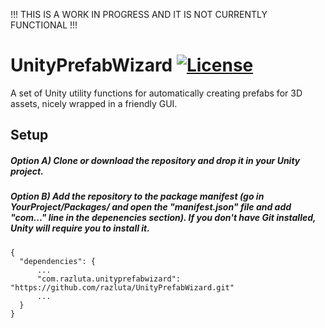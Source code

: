 !!! THIS IS A WORK IN PROGRESS AND IT IS NOT CURRENTLY FUNCTIONAL !!!

# UnityPrefabWizard [![License](https://img.shields.io/badge/License-MIT-lightgrey.svg?style=flat)](http://mit-license.org)
A set of Unity utility functions for automatically creating prefabs for 3D assets, nicely wrapped in a friendly GUI.

## Setup
##### Option A) Clone or download the repository and drop it in your Unity project.
##### Option B) Add the repository to the package manifest (go in YourProject/Packages/ and open the "manifest.json" file and add "com..." line in the depenencies section). If you don't have Git installed, Unity will require you to install it.
```
{
  "dependencies": {
      ...
      "com.razluta.unityprefabwizard": "https://github.com/razluta/UnityPrefabWizard.git"
      ...
  }
}
